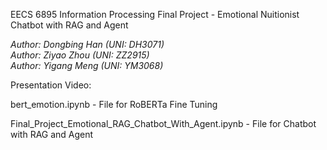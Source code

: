 EECS 6895 Information Processing Final Project - Emotional Nuitionist Chatbot with RAG and Agent

*Author: Dongbing Han (UNI: DH3071)*  
*Author: Ziyao Zhou (UNI: ZZ2915)*  
*Author: Yigang Meng (UNI: YM3068)*

Presentation Video: 

bert_emotion.ipynb - File for RoBERTa Fine Tuning

Final_Project_Emotional_RAG_Chatbot_With_Agent.ipynb - File for Chatbot with RAG and Agent

